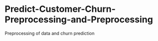 # Predict-Customer-Churn-Preprocessing-and-Preprocessing
Preprocessing of data and churn prediction
